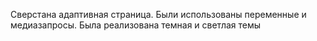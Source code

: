 Сверстана адаптивная страница. Были использованы переменные и медиазапросы. Была реализована темная и светлая темы